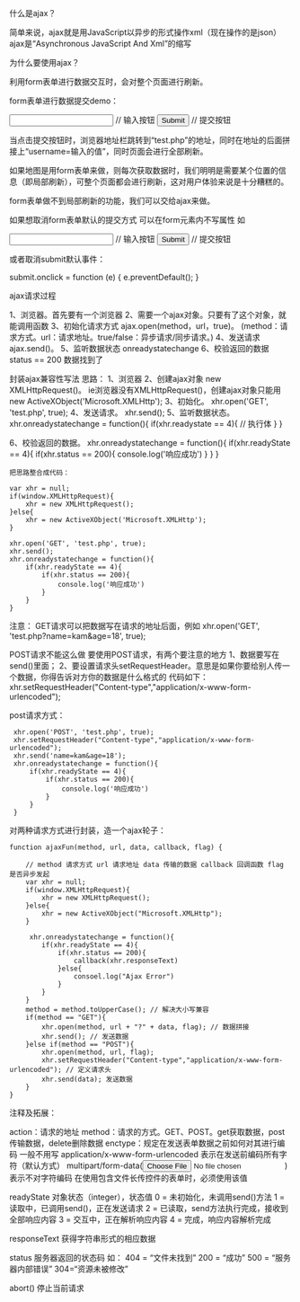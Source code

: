 
什么是ajax？

简单来说，ajax就是用JavaScript以异步的形式操作xml（现在操作的是json）
ajax是“Asynchronous JavaScript And Xml”的缩写



为什么要使用ajax？

利用form表单进行数据交互时，会对整个页面进行刷新。

form表单进行数据提交demo：
<form action="./test.php" method="GET">
    <input type="text" name="username"> // 输入按钮
    <input type="submit" id="submit"> // 提交按钮
</form>

当点击提交按钮时，浏览器地址栏跳转到“test.php”的地址，同时在地址的后面拼接上“username=输入的值”，同时页面会进行全部刷新。

如果地图是用form表单来做，则每次获取数据时，我们明明是需要某个位置的信息（即局部刷新），可整个页面都会进行刷新，这对用户体验来说是十分糟糕的。

form表单做不到局部刷新的功能，我们可以交给ajax来做。



如果想取消form表单默认的提交方式 可以在form元素内不写属性 如
<form>
    <input type="text" name="username"> // 输入按钮
    <input type="submit"> // 提交按钮
</form>

或者取消submit默认事件：

submit.onclick = function (e) {
    e.preventDefault();
}

 
 ajax请求过程

 1、浏览器。首先要有一个浏览器
 2、需要一个ajax对象。只要有了这个对象，就能调用函数
 3、初始化请求方式 ajax.open(method，url，true)。
 (method：请求方式。url：请求地址。true/false：异步请求/同步请求。)
 4、发送请求 ajax.send()。 
 5、监听数据状态 onreadystatechange 
 6、校验返回的数据 status == 200 数据找到了

封装ajax兼容性写法
    思路：
 1、浏览器
 2、创建ajax对象
    new XMLHttpRequest()。
    ie浏览器没有XMLHttpRequest()，创建ajax对象只能用new ActiveXObject('Microsoft.XMLHttp');
 3、初始化。
    xhr.open('GET', 'test.php', true);
 4、发送请求。 
    xhr.send();
 5、监听数据状态。
    xhr.onreadystatechange = function(){
        if(xhr.readystate == 4){
            // 执行体
        }
    }

 6、校验返回的数据。
    xhr.onreadystatechange = function(){
        if(xhr.readyState == 4){
            if(xhr.status == 200){
                console.log('响应成功')
            }
        }
    }

    把思路整合成代码：
 ```
 var xhr = null;
 if(window.XMLHttpRequest){
     xhr = new XMLHttpRequest();
 }else{
     xhr = new ActiveXObject('Microsoft.XMLHttp');
 }

 xhr.open('GET', 'test.php', true);
 xhr.send();
 xhr.onreadystatechange = function(){
     if(xhr.readyState == 4){
         if(xhr.status == 200){
             console.log('响应成功')
         }
     }
 }
 ```
注意：
GET请求可以把数据写在请求的地址后面，例如
 xhr.open('GET', 'test.php?name=kam&age=18', true);

POST请求不能这么做
要使用POST请求，有两个要注意的地方
1、数据要写在send()里面；
2、要设置请求头setRequestHeader。意思是如果你要给别人传一个数据，你得告诉对方你的数据是什么格式的
代码如下：
xhr.setRequestHeader("Content-type","application/x-www-form-urlencoded");

post请求方式：
```
 xhr.open('POST', 'test.php', true);
 xhr.setRequestHeader("Content-type","application/x-www-form-urlencoded");
 xhr.send('name=kam&age=18');
 xhr.onreadystatechange = function(){
     if(xhr.readyState == 4){
         if(xhr.status == 200){
             console.log('响应成功')
         }
     }
 }
```
对两种请求方式进行封装，造一个ajax轮子：
```
function ajaxFun(method, url, data, callback, flag) {

    // method 请求方式 url 请求地址 data 传输的数据 callback 回调函数 flag 是否异步发起
    var xhr = null;
    if(window.XMLHttpRequest){
        xhr = new XMLHttpRequest(); 
    }else{
        xhr = new ActiveXObject("Microsoft.XMLHttp");
    }

     xhr.onreadystatechange = function(){
        if(xhr.readyState == 4){
            if(xhr.status == 200){
                callback(xhr.responseText)
            }else{
                consoel.log("Ajax Error")
            }
        }
    }
    method = method.toUpperCase(); // 解决大小写兼容
    if(method == "GET"){
        xhr.open(method, url + "?" + data, flag); // 数据拼接
        xhr.send(); // 发送数据
    }else if(method == "POST"){
        xhr.open(method, url, flag); 
        xhr.setRequestHeader("Content-type","application/x-www-form-urlencoded"); // 定义请求头
        xhr.send(data); 发送数据
    }
}

```
注释及拓展：

action：请求的地址
method：请求的方式。GET、POST。get获取数据，post传输数据，delete删除数据
enctype：规定在发送表单数据之前如何对其进行编码 一般不用写
    application/x-www-form-urlencoded 表示在发送前编码所有字符（默认方式）
    multipart/form-data(<input type="file">) 表示不对字符编码 在使用包含文件长传控件的表单时，必须使用该值


 readyState
对象状态（integer），状态值
0 = 未初始化，未调用send()方法
1 = 读取中，已调用send()，正在发送请求
2 = 已读取，send方法执行完成，接收到全部响应内容
3 = 交互中，正在解析响应内容
4 = 完成，响应内容解析完成


responseText
获得字符串形式的相应数据

status
服务器返回的状态码
如：
404 = “文件未找到”
200 = “成功” 
500 = “服务器内部错误” 
304=“资源未被修改”

abort()
停止当前请求
